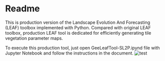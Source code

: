 # Readme


This is production version of the Landscape Evolution And Forecasting (LEAF) toolbox implemented with Python. Compared with original LEAF toolbox, production LEAF tool is dedicated for efficiently generating tile vegetation parameter maps.

To execute this production tool, just open GeeLeafTool-SL2P.ipynd file with Jupyter Notebook and follow the instructions in the document.
![test](/assets/wiki_images/leaf_tool_code.png)
